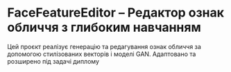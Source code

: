 # FaceFeatureEditor – Редактор ознак обличчя з глибоким навчанням
Цей проєкт реалізує генерацію та редагування ознак обличчя за допомогою стилізованих векторів і моделі GAN. Адаптовано та розширено під задачі диплому
